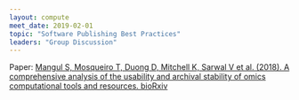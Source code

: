```yaml
---
layout: compute
meet_date: 2019-02-01
topic: "Software Publishing Best Practices"
leaders: "Group Discussion"
---
```


Paper: [Mangul S, Mosqueiro T, Duong D, Mitchell K, Sarwal V et al. (2018). A comprehensive analysis of the usability and archival stability of omics computational tools and resources. bioRxiv](https://www.biorxiv.org/content/early/2018/10/25/452532)

